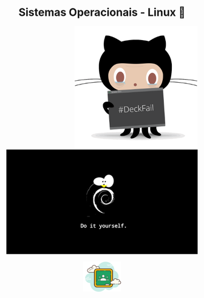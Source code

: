 <h1 align="center">Sistemas Operacionais - Linux 🐧</h1>

<div align="left" widht="100">
    <img align="right" src="../../.github/deckfailcat.png" width="325" alt="octodex-img" title="octodex">

<br>

<img src="../../.github/bg-linux.png" width="575">

</div>

<br>

<footer align="center">
    <a href="https://drive.google.com/drive/folders/1tY5u2dqfIg6SbnoOwoOuk_qa08fh88XNfW1VaUK9UpvuZRJK7F_AX4NybxPhROV0ljybMHsg?usp=sharing" align="center" target="_blank">
        <img src="../../.github/classroom.png" width="100" align="center">
    </a>
</footer>
